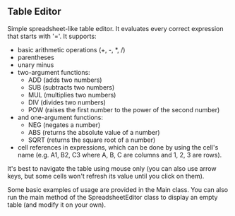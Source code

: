 ## Table Editor
Simple spreadsheet-like table editor. It evaluates every correct
expression that starts with '='. It supports:
- basic arithmetic operations (+, -, *, /) 
- parentheses
- unary minus
- two-argument functions:
  - ADD (adds two numbers)  
  - SUB (subtracts two numbers)
  - MUL (multiplies two numbers)
  - DIV (divides two numbers)
  - POW (raises the first number to the power of the second number)
- and one-argument functions:
  - NEG (negates a number)
  - ABS (returns the absolute value of a number)
  - SQRT (returns the square root of a number)
- cell references in expressions, which can be done by
    using the cell's name (e.g. A1, B2, C3 where A, B, C are columns and 
    1, 2, 3 are rows).

It's best to navigate the table using mouse only (you can also use arrow keys,
but some cells won't refresh its value until you click on them).

Some basic examples of usage are provided in the Main class. You can
also run the main method of the SpreadsheetEditor class to display 
an empty table (and modify it on your own). 